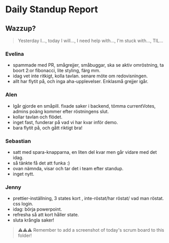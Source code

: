 # Daily Standup Report

## Wazzup?
> Yesterday I…, today I will…, I need help with…, I'm stuck with…, TIL…

### Evelina
* spammade med PR, smågrejjer, småbuggar, ska se aktiv omröstning,  ta boort 2:or fibonacci, lite styling, färg mm.<br>
* idag vet inte ritkigt, kolla tavlan. senare möte om redovisningen.<br>
* allt har flytit på, och inga aha-upplevelser. Enklasmå grejjer igår.<br>

### Alen
* Igår gjorde en småpill. fixade saker i backend, tömma currentVotes, admins poäng kommer efter röstningens slut.<br>
* kollar tavlan och flödet. <br>
* inget fast, funderar på vad vi har kvar inför demo.<br>
* bara flytit på, och gått riktigt bra!<br>

### Sebastian
* satt med spara-knapparna, en liten del kvar men går vidare med det idag.<br>
* så tänkte få det att funka :)<br>
* ovan nämnda, visar och tar det i team efter standup.<br>
* inget nytt.<br>

### Jenny
* prettier-inställning, 3 states kort , inte-röstat/har röstat/ vad man röstat. css login. <br>
* idag: börja powerpoint. <br>
* refresha så att kort håller state. <br>
* sluta krångla saker! <br>


> ⚠️⚠️⚠️ Remember to add a screenshot of today's scrum board to this folder!